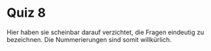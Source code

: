 # Quiz 8

Hier haben sie scheinbar darauf verzichtet, die Fragen eindeutig zu bezeichnen. Die Nummerierungen sind somit willkürlich.
